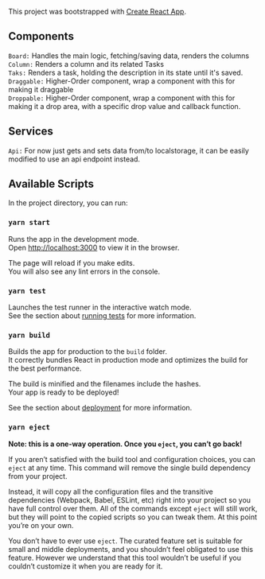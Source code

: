This project was bootstrapped with [Create React App](https://github.com/facebook/create-react-app).

## Components
`Board:` Handles the main logic, fetching/saving data, renders the columns <br />
`Column:` Renders a column and its related Tasks <br />
`Taks:` Renders a task, holding the description in its state until it's saved. <br />
`Draggable:` Higher-Order component, wrap a component with this for making it draggable <br />
`Droppable:` Higher-Order component, wrap a component with this for making it a drop area, with a specific drop value and callback function.  <br />
## Services
`Api:` For now just gets and sets data from/to localstorage, it can be easily modified to use an api endpoint instead.
## Available Scripts

In the project directory, you can run:

### `yarn start`

Runs the app in the development mode.<br />
Open [http://localhost:3000](http://localhost:3000) to view it in the browser.

The page will reload if you make edits.<br />
You will also see any lint errors in the console.

### `yarn test`

Launches the test runner in the interactive watch mode.<br />
See the section about [running tests](https://facebook.github.io/create-react-app/docs/running-tests) for more information.

### `yarn build`

Builds the app for production to the `build` folder.<br />
It correctly bundles React in production mode and optimizes the build for the best performance.

The build is minified and the filenames include the hashes.<br />
Your app is ready to be deployed!

See the section about [deployment](https://facebook.github.io/create-react-app/docs/deployment) for more information.

### `yarn eject`

**Note: this is a one-way operation. Once you `eject`, you can’t go back!**

If you aren’t satisfied with the build tool and configuration choices, you can `eject` at any time. This command will remove the single build dependency from your project.

Instead, it will copy all the configuration files and the transitive dependencies (Webpack, Babel, ESLint, etc) right into your project so you have full control over them. All of the commands except `eject` will still work, but they will point to the copied scripts so you can tweak them. At this point you’re on your own.

You don’t have to ever use `eject`. The curated feature set is suitable for small and middle deployments, and you shouldn’t feel obligated to use this feature. However we understand that this tool wouldn’t be useful if you couldn’t customize it when you are ready for it.
